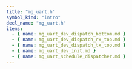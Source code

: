 ```yaml
---
title: "mg_uart.h"
symbol_kind: "intro"
decl_name: "mg_uart.h"
items:
  - { name: mg_uart_dev_dispatch_bottom.md }
  - { name: mg_uart_dev_dispatch_rx_top.md }
  - { name: mg_uart_dev_dispatch_tx_top.md }
  - { name: mg_uart_dev_init.md }
  - { name: mg_uart_schedule_dispatcher.md }
---
```



